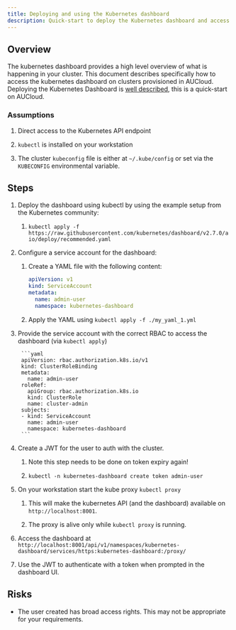 ```yaml
---
title: Deploying and using the Kubernetes dashboard
description: Quick-start to deploy the Kubernetes dashboard and access from your workstation
---
```



## Overview

The kubernetes dashboard provides a high level overview of what is happening in your cluster. 
This document describes specifically how to access the kubernetes dashboard on clusters provisioned in AUCloud.
Deploying the Kubernetes Dashboard is [well described](https://kubernetes.io/docs/tasks/access-application-cluster/web-ui-dashboard/), this is a quick-start on AUCloud.

### Assumptions

1. Direct access to the Kubernetes API endpoint

2. `kubectl` is installed on your workstation

3. The cluster `kubeconfig` file is either at `~/.kube/config` or set via the `KUBECONFIG` environmental variable.  

## Steps

1. Deploy the dashboard using kubectl by using the example setup from the Kubernetes community:

   1. `kubectl apply -f https://raw.githubusercontent.com/kubernetes/dashboard/v2.7.0/aio/deploy/recommended.yaml`

2. Configure a service account for the dashboard:

   1. Create a YAML file with the following content:

      ```yaml
      apiVersion: v1
      kind: ServiceAccount
      metadata:
        name: admin-user
        namespace: kubernetes-dashboard

      ```

   2. Apply the YAML using `kubectl apply -f ./my_yaml_1.yml`

3. Provide the service account with the correct RBAC to access the dashboard (via `kubectl apply`)

        ```yaml
        apiVersion: rbac.authorization.k8s.io/v1
        kind: ClusterRoleBinding
        metadata:
          name: admin-user
        roleRef:
          apiGroup: rbac.authorization.k8s.io
          kind: ClusterRole
          name: cluster-admin
        subjects:
        - kind: ServiceAccount
          name: admin-user
          namespace: kubernetes-dashboard
        ```

4. Create a JWT for the user to auth with the cluster.

   1. Note this step needs to be done on token expiry again!

   2. `kubectl -n kubernetes-dashboard create token admin-user`

5. On your workstation start the kube proxy `kubectl proxy`

   1. This will make the kubernetes API (and the dashboard) available on `http://localhost:8001`.

   2. The proxy is alive only while `kubectl proxy` is running.

6.  Access the dashboard at `http://localhost:8001/api/v1/namespaces/kubernetes-dashboard/services/https:kubernetes-dashboard:/proxy/`

7.  Use the JWT to authenticate with a token when prompted in the dashboard UI.

## Risks

- The user created has broad access rights. This may not be appropriate for your requirements.


